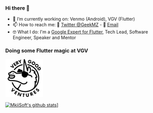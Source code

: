 ### Hi there 👋


- 🔭 I’m currently working on: Venmo (Android), VGV (Flutter)
- 📫 How to reach me: 📱 [Twitter @GeekMZ](https://twitter.com/geekmz) - 📧 [Email](mailto:mkiisoft@gmail.com)
- 🤓 What I do: I'm a [Google Expert for Flutter](https://developers.google.com/community/experts/directory/profile/profile-mariano_pablo_zorrilla_domian), Tech Lead, Software Engineer, Speaker and Mentor

### Doing some Flutter magic at VGV
[![Very Good Ventures](https://raw.githubusercontent.com/VGVentures/very_good_analysis/main/assets/vgv_logo.png)](https://verygood.ventures) 

[![MkiiSoft's github stats](https://github-readme-stats.vercel.app/api?username=iabhishek07&show_icons=true&title_color=fff&icon_color=79ff97&text_color=9f9f9f&bg_color=151515)](https://github.com/mkiisoft/github-readme-stats)]
